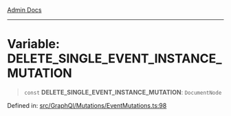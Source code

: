 [Admin Docs](/)

***

# Variable: DELETE\_SINGLE\_EVENT\_INSTANCE\_MUTATION

> `const` **DELETE\_SINGLE\_EVENT\_INSTANCE\_MUTATION**: `DocumentNode`

Defined in: [src/GraphQl/Mutations/EventMutations.ts:98](https://github.com/PalisadoesFoundation/talawa-admin/blob/main/src/GraphQl/Mutations/EventMutations.ts#L98)
